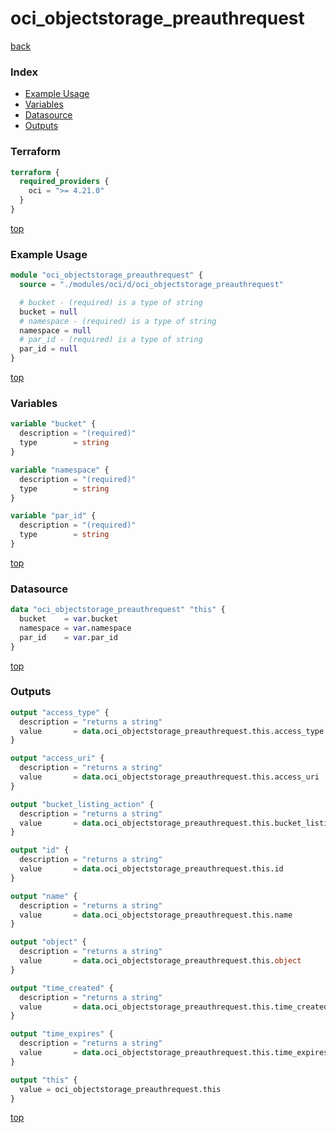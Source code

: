 # oci_objectstorage_preauthrequest

[back](../oci.md)

### Index

- [Example Usage](#example-usage)
- [Variables](#variables)
- [Datasource](#datasource)
- [Outputs](#outputs)

### Terraform

```terraform
terraform {
  required_providers {
    oci = ">= 4.21.0"
  }
}
```

[top](#index)

### Example Usage

```terraform
module "oci_objectstorage_preauthrequest" {
  source = "./modules/oci/d/oci_objectstorage_preauthrequest"

  # bucket - (required) is a type of string
  bucket = null
  # namespace - (required) is a type of string
  namespace = null
  # par_id - (required) is a type of string
  par_id = null
}
```

[top](#index)

### Variables

```terraform
variable "bucket" {
  description = "(required)"
  type        = string
}

variable "namespace" {
  description = "(required)"
  type        = string
}

variable "par_id" {
  description = "(required)"
  type        = string
}
```

[top](#index)

### Datasource

```terraform
data "oci_objectstorage_preauthrequest" "this" {
  bucket    = var.bucket
  namespace = var.namespace
  par_id    = var.par_id
}
```

[top](#index)

### Outputs

```terraform
output "access_type" {
  description = "returns a string"
  value       = data.oci_objectstorage_preauthrequest.this.access_type
}

output "access_uri" {
  description = "returns a string"
  value       = data.oci_objectstorage_preauthrequest.this.access_uri
}

output "bucket_listing_action" {
  description = "returns a string"
  value       = data.oci_objectstorage_preauthrequest.this.bucket_listing_action
}

output "id" {
  description = "returns a string"
  value       = data.oci_objectstorage_preauthrequest.this.id
}

output "name" {
  description = "returns a string"
  value       = data.oci_objectstorage_preauthrequest.this.name
}

output "object" {
  description = "returns a string"
  value       = data.oci_objectstorage_preauthrequest.this.object
}

output "time_created" {
  description = "returns a string"
  value       = data.oci_objectstorage_preauthrequest.this.time_created
}

output "time_expires" {
  description = "returns a string"
  value       = data.oci_objectstorage_preauthrequest.this.time_expires
}

output "this" {
  value = oci_objectstorage_preauthrequest.this
}
```

[top](#index)